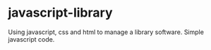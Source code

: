 # javascript-library

Using javascript, css and html to manage a library software.
Simple javascript code.
